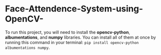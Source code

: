 # Face-Attendence-System-using-OpenCV-
To run this project, you will need to install the **opencv-python**, **albumentations**, and **numpy** libraries. You can install all of them at once by running this command in your terminal: `pip install opencv-python albumentations numpy`.
